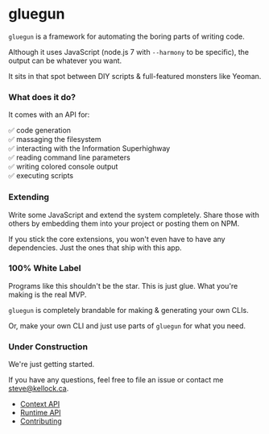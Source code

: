 # gluegun

`gluegun` is a framework for automating the boring parts of writing code.

Although it uses JavaScript (node.js 7 with `--harmony` to be specific), the
output can be whatever you want.

It sits in that spot between DIY scripts & full-featured monsters like Yeoman.

### What does it do?

It comes with an API for:

✅ code generation<br />
✅ massaging the filesystem<br />
✅ interacting with the Information Superhighway<br />
✅ reading command line parameters<br />
✅ writing colored console output<br />
✅ executing scripts<br />


### Extending

Write some JavaScript and extend the system completely.  Share those with others
by embedding them into your project or posting them on NPM.

If you stick the core extensions, you won't even have to have any dependencies. Just
the ones that ship with this app.



### 100% White Label

Programs like this shouldn't be the star.  This is just glue.  What you're making
is the real MVP.

`gluegun` is completely brandable for making & generating your own CLIs.

Or, make your own CLI and just use parts of `gluegun` for what you need.


### Under Construction

We're just getting started.

If you have any questions, feel free to file an issue or contact me steve@kellock.ca.


* [Context API](./docs/context-api.md)
* [Runtime API](./docs/runtime-api.md)
* [Contributing](./docs/contributing.md)



